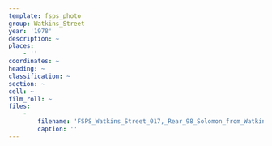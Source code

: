```yaml
---
template: fsps_photo
group: Watkins_Street
year: '1978'
description: ~
places:
    - ''
coordinates: ~
heading: ~
classification: ~
section: ~
cell: ~
film_roll: ~
files:
    -
        filename: 'FSPS_Watkins_Street_017,_Rear_98_Solomon_from_Watkins,_10-4-B,_1978.png'
        caption: ''
---
```

